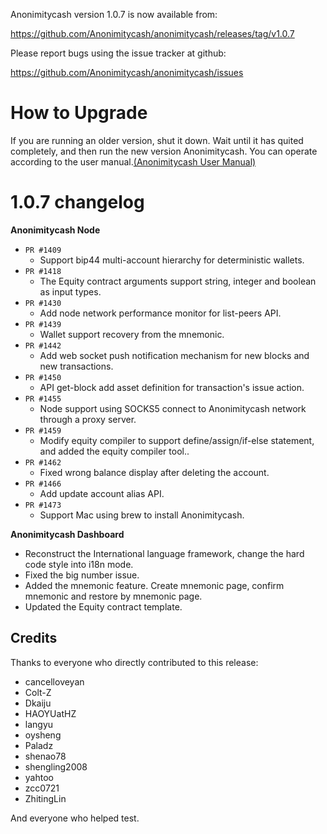 Anonimitycash version 1.0.7 is now available from:

  https://github.com/Anonimitycash/anonimitycash/releases/tag/v1.0.7


Please report bugs using the issue tracker at github:

  https://github.com/Anonimitycash/anonimitycash/issues

How to Upgrade
===============

If you are running an older version, shut it down. Wait until it has quited completely, and then run the new version Anonimitycash.
You can operate according to the user manual.[(Anonimitycash User Manual)](https://anonimitycash.io/wp-content/themes/freddo/images/wallet/AnonimitycashUsermanualV1.0_en.pdf)


1.0.7 changelog
================
__Anonimitycash Node__

+ `PR #1409`
    - Support bip44 multi-account hierarchy for deterministic wallets.
+ `PR #1418`
    - The Equity contract arguments support string, integer and boolean as input types.
+ `PR #1430`
    - Add node network performance monitor for list-peers API.
+ `PR #1439`
    - Wallet support recovery from the mnemonic.
+ `PR #1442`
    - Add web socket push notification mechanism for new blocks and new transactions.
+ `PR #1450`
    - API get-block add asset definition for transaction's issue action.
+ `PR #1455`
    - Node support using SOCKS5 connect to Anonimitycash network through a proxy server.
+ `PR #1459`
    - Modify equity compiler to support define/assign/if-else statement, and added the equity compiler tool..
+ `PR #1462`
    - Fixed wrong balance display after deleting the account.
+ `PR #1466`
    - Add update account alias API.
+ `PR #1473`
    - Support Mac using brew to install Anonimitycash.

__Anonimitycash Dashboard__

- Reconstruct the International language framework, change the hard code style into i18n mode.
- Fixed the big number issue.
- Added the mnemonic feature. Create mnemonic page, confirm mnemonic and restore by mnemonic page.
- Updated the Equity contract template.

Credits
--------

Thanks to everyone who directly contributed to this release:

- cancelloveyan
- Colt-Z
- Dkaiju
- HAOYUatHZ
- langyu
- oysheng
- Paladz
- shenao78
- shengling2008
- yahtoo
- zcc0721
- ZhitingLin

And everyone who helped test.
